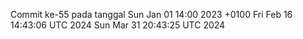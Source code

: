 Commit ke-55 pada tanggal Sun Jan 01 14:00 2023 +0100
Fri Feb 16 14:43:06 UTC 2024
Sun Mar 31 20:43:25 UTC 2024
